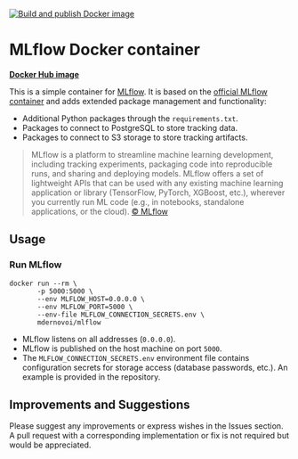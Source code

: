 
[![Build and publish Docker image](https://github.com/mdernovoi/mlflow/actions/workflows/docker-image.yml/badge.svg?branch=main)](https://github.com/mdernovoi/mlflow/actions/workflows/docker-image.yml)

# MLflow Docker container

**[Docker Hub image](https://hub.docker.com/r/mdernovoi/mlflow)**

This is a simple container for [MLflow](https://mlflow.org/). It is based on the [official MLflow container](https://mlflow.org/docs/latest/docker.html) and adds extended package management and functionality:

- Additional Python packages through the `requirements.txt`.
- Packages to connect to PostgreSQL to store tracking data.
- Packages to connect to S3 storage to store tracking artifacts.

> MLflow is a platform to streamline machine learning development, including tracking experiments, packaging code into reproducible runs, and sharing and deploying models. MLflow offers a set of lightweight APIs that can be used with any existing machine learning application or library (TensorFlow, PyTorch, XGBoost, etc.), wherever you currently run ML code (e.g., in notebooks, standalone applications, or the cloud). [&copy; MLflow](https://github.com/mlflow/mlflow/blob/master/README.rst)

## Usage

### Run MLflow

```Shell
docker run --rm \
       -p 5000:5000 \
       --env MLFLOW_HOST=0.0.0.0 \
       --env MLFLOW_PORT=5000 \
       --env-file MLFLOW_CONNECTION_SECRETS.env \
       mdernovoi/mlflow
```
- MLflow listens on all addresses (`0.0.0.0`).
- MLflow is published on the host machine on port `5000`.
- The `MLFLOW_CONNECTION_SECRETS.env` environment file contains configuration secrets for storage access (database passwords, etc.). An example is provided in the repository.


## Improvements and Suggestions

Please suggest any improvements or express wishes in the Issues section. A pull request with a corresponding implementation or fix is not required but would be appreciated.

